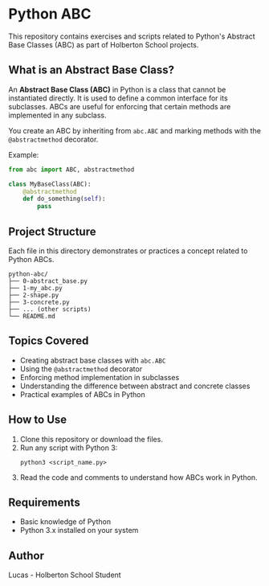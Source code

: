 # Python ABC

This repository contains exercises and scripts related to Python's Abstract Base Classes (ABC) as part of Holberton School projects.

## What is an Abstract Base Class?

An **Abstract Base Class (ABC)** in Python is a class that cannot be instantiated directly. It is used to define a common interface for its subclasses. ABCs are useful for enforcing that certain methods are implemented in any subclass.

You create an ABC by inheriting from `abc.ABC` and marking methods with the `@abstractmethod` decorator.

Example:
```python
from abc import ABC, abstractmethod

class MyBaseClass(ABC):
    @abstractmethod
    def do_something(self):
        pass
```

## Project Structure

Each file in this directory demonstrates or practices a concept related to Python ABCs.

```
python-abc/
├── 0-abstract_base.py
├── 1-my_abc.py
├── 2-shape.py
├── 3-concrete.py
├── ... (other scripts)
└── README.md
```

## Topics Covered

- Creating abstract base classes with `abc.ABC`
- Using the `@abstractmethod` decorator
- Enforcing method implementation in subclasses
- Understanding the difference between abstract and concrete classes
- Practical examples of ABCs in Python

## How to Use

1. Clone this repository or download the files.
2. Run any script with Python 3:
   ```
   python3 <script_name.py>
   ```
3. Read the code and comments to understand how ABCs work in Python.

## Requirements

- Basic knowledge of Python
- Python 3.x installed on your system

## Author

Lucas - Holberton School Student
